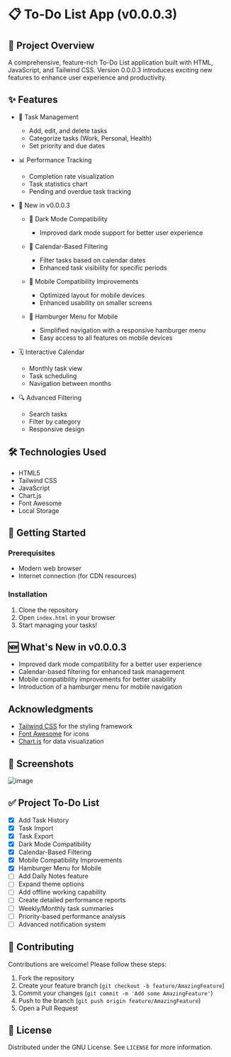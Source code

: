 # 📋 To-Do List App (v0.0.0.3)

## 🌟 Project Overview

A comprehensive, feature-rich To-Do List application built with HTML, JavaScript, and Tailwind CSS. Version 0.0.0.3 introduces exciting new features to enhance user experience and productivity.

## ✨ Features

- 🚀 Task Management
  - Add, edit, and delete tasks
  - Categorize tasks (Work, Personal, Health)
  - Set priority and due dates

- 📊 Performance Tracking
  - Completion rate visualization
  - Task statistics chart
  - Pending and overdue task tracking

- 🎨 New in v0.0.0.3
  - 🌙 Dark Mode Compatibility
    - Improved dark mode support for better user experience
  
  - 📅 Calendar-Based Filtering
    - Filter tasks based on calendar dates
    - Enhanced task visibility for specific periods
  
  - 📱 Mobile Compatibility Improvements
    - Optimized layout for mobile devices
    - Enhanced usability on smaller screens
  
  - 🍔 Hamburger Menu for Mobile
    - Simplified navigation with a responsive hamburger menu
    - Easy access to all features on mobile devices

- 🗓️ Interactive Calendar
  - Monthly task view
  - Task scheduling
  - Navigation between months

- 🔍 Advanced Filtering
  - Search tasks
  - Filter by category
  - Responsive design

## 🛠️ Technologies Used

- HTML5
- Tailwind CSS
- JavaScript
- Chart.js
- Font Awesome
- Local Storage

## 🚀 Getting Started

### Prerequisites

- Modern web browser
- Internet connection (for CDN resources)

### Installation

1. Clone the repository
2. Open `index.html` in your browser
3. Start managing your tasks!

## 🆕 What's New in v0.0.0.3

- Improved dark mode compatibility for a better user experience
- Calendar-based filtering for enhanced task management
- Mobile compatibility improvements for better usability
- Introduction of a hamburger menu for mobile navigation

## Acknowledgments

- [Tailwind CSS](https://tailwindcss.com/) for the styling framework
- [Font Awesome](https://fontawesome.com/) for icons
- [Chart.js](https://www.chartjs.org/) for data visualization

## 📸 Screenshots

![image](https://github.com/user-attachments/assets/07fcfc00-ff92-4a95-a5e4-580124754c9f)

## ✅ Project To-Do List

- [x] Add Task History
- [x] Task Import
- [x] Task Export
- [x] Dark Mode Compatibility
- [x] Calendar-Based Filtering
- [x] Mobile Compatibility Improvements
- [x] Hamburger Menu for Mobile
- [ ] Add Daily Notes feature
- [ ] Expand theme options
- [ ] Add offline working capability
- [ ] Create detailed performance reports
- [ ] Weekly/Monthly task summaries
- [ ] Priority-based performance analysis
- [ ] Advanced notification system

## 🤝 Contributing

Contributions are welcome! Please follow these steps:

1. Fork the repository
2. Create your feature branch (`git checkout -b feature/AmazingFeature`)
3. Commit your changes (`git commit -m 'Add some AmazingFeature'`)
4. Push to the branch (`git push origin feature/AmazingFeature`)
5. Open a Pull Request

## 📜 License

Distributed under the GNU License. See `LICENSE` for more information.
